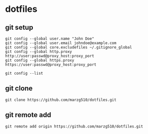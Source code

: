 # dotfiles

## git setup
```
git config --global user.name "John Doe"
git config --global user.email johndoe@example.com
git config --global core.excludefiles ~/.gitignore_global
git config --global http.proxy http://user:passwd@proxy_host:proxy_port
git config --global https.proxy https://user:passwd@proxy_host:proxy_port

git config --list
```

## git clone
```
git clone https://github.com/marzg510/dotfiles.git
```

## git remote add
```
git remote add origin https://github.com/marzg510/dotfiles.git
```
